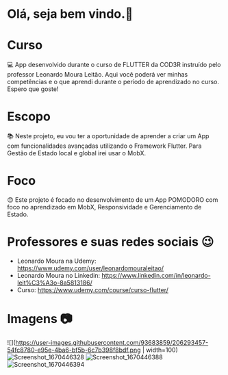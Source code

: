 # Olá, seja bem vindo.👋

# Curso
💻 App desenvolvido durante o curso de FLUTTER da COD3R instruído pelo professor Leonardo Moura Leitão. Aqui você poderá ver minhas competências e o que aprendi durante o período de aprendizado no curso. Espero que goste!

# Escopo
📚 Neste projeto, eu vou ter a oportunidade de aprender a criar um App com funcionalidades avançadas utilizando o Framework Flutter. Para Gestão de Estado local e global irei usar o MobX. 

# Foco
😊 Este projeto é focado no desenvolvimento de um App POMODORO com foco no aprendizado em MobX, Responsividade e Gerenciamento de Estado.

# Professores e suas redes sociais 😉

* Leonardo Moura na Udemy: https://www.udemy.com/user/leonardomouraleitao/
* Leonardo Moura no Linkedin: https://www.linkedin.com/in/leonardo-leit%C3%A3o-8a5813186/
* Curso: https://www.udemy.com/course/curso-flutter/

# Imagens 📷

![](https://user-images.githubusercontent.com/93683859/206293457-54fc8780-e95e-4ba6-bf5b-6c7b398f8bdf.png | width=100)
![Screenshot_1670446328](https://user-images.githubusercontent.com/93683859/206293462-5635f676-6ba9-4c24-8152-634f92f617bc.png)
![Screenshot_1670446388](https://user-images.githubusercontent.com/93683859/206293463-66977674-b50e-4ba4-8244-95e2dc991e72.png)
![Screenshot_1670446394](https://user-images.githubusercontent.com/93683859/206293465-7ddb106d-b96c-4261-a38c-0ce313541eaa.png)
